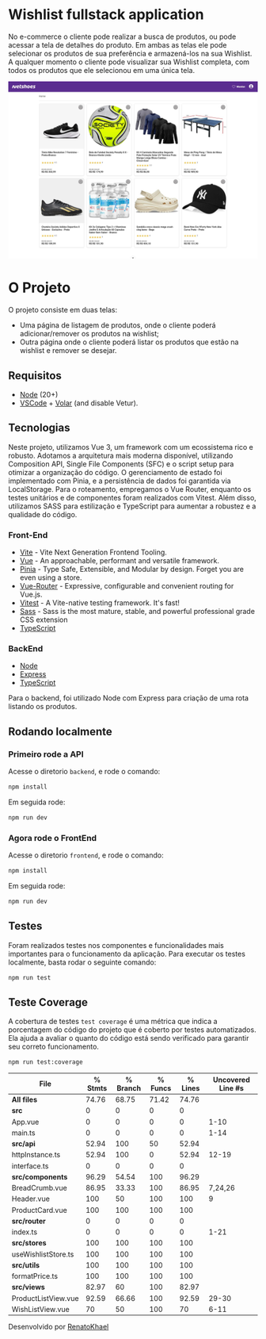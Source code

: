 # Wishlist fullstack application

No e-commerce o cliente pode realizar a busca de produtos, ou pode acessar a tela de detalhes do produto.
Em ambas as telas ele pode selecionar os produtos de sua preferência e armazená-los na sua Wishlist. A qualquer momento o cliente pode visualizar sua Wishlist completa, com todos os produtos que ele selecionou em uma única tela.

<img src=".github/01.jpg" />

# O Projeto

O projeto consiste em duas telas:

- Uma página de listagem de produtos, onde o cliente poderá adicionar/remover os produtos na wishlist;
- Outra página onde o cliente poderá listar os produtos que estão na wishlist e remover se desejar.

## Requisitos

- [Node](https://nodejs.org/dist/v20.17.0/node-v20.17.0-x64.msi) (20+)
- [VSCode](https://code.visualstudio.com/) + [Volar](https://marketplace.visualstudio.com/items?itemName=Vue.volar) (and disable Vetur).

## Tecnologias

Neste projeto, utilizamos Vue 3, um framework com um ecossistema rico e robusto. Adotamos a arquitetura mais moderna disponível, utilizando Composition API, Single File Components (SFC) e o script setup para otimizar a organização do código. O gerenciamento de estado foi implementado com Pinia, e a persistência de dados foi garantida via LocalStorage. Para o roteamento, empregamos o Vue Router, enquanto os testes unitários e de componentes foram realizados com Vitest. Além disso, utilizamos SASS para estilização e TypeScript para aumentar a robustez e a qualidade do código.

### Front-End

- [Vite](https://vite.dev/) - Vite Next Generation Frontend Tooling.
- [Vue](https://vuejs.org/) - An approachable, performant and versatile framework.
- [Pinia](https://pinia.vuejs.org/) - Type Safe, Extensible, and Modular by design. Forget you are even using a store.
- [Vue-Router](https://router.vuejs.org/) - Expressive, configurable and convenient routing for Vue.js.
- [Vitest](https://vitest.dev/) - A Vite-native testing framework. It's fast!
- [Sass](https://sass-lang.com/) - Sass is the most mature, stable, and powerful professional grade CSS extension
- [TypeScript](https://www.typescriptlang.org/)

### BackEnd

- [Node](https://nodejs.org/pt)
- [Express](https://expressjs.com/)
- [TypeScript](https://www.typescriptlang.org/)

Para o backend, foi utilizado Node com Express para criação de uma rota listando os produtos.

## Rodando localmente

### Primeiro rode a API

Acesse o diretorio `backend`, e rode o comando:

```sh
npm install
```

Em seguida rode:

```sh
npm run dev
```

### Agora rode o FrontEnd

Acesse o diretorio `frontend`, e rode o comando:

```sh
npm install
```

Em seguida rode:

```sh
npm run dev
```

## Testes

Foram realizados testes nos componentes e funcionalidades mais importantes para o funcionamento da aplicação. Para executar os testes localmente, basta rodar o seguinte comando:

```sh
npm run test
```

## Teste Coverage

A cobertura de testes `test coverage` é uma métrica que indica a porcentagem do código do projeto que é coberto por testes automatizados. Ela ajuda a avaliar o quanto do código está sendo verificado para garantir seu correto funcionamento.

```sh
npm run test:coverage
```

| File                | % Stmts | % Branch | % Funcs | % Lines | Uncovered Line #s |
| ------------------- | ------- | -------- | ------- | ------- | ----------------- |
| **All files**       | 74.76   | 68.75    | 71.42   | 74.76   |                   |
| **src**             | 0       | 0        | 0       | 0       |                   |
| App.vue             | 0       | 0        | 0       | 0       | 1-10              |
| main.ts             | 0       | 0        | 0       | 0       | 1-14              |
| **src/api**         | 52.94   | 100      | 50      | 52.94   |                   |
| httpInstance.ts     | 52.94   | 100      | 0       | 52.94   | 12-19             |
| interface.ts        | 0       | 0        | 0       | 0       |                   |
| **src/components**  | 96.29   | 54.54    | 100     | 96.29   |                   |
| BreadCrumb.vue      | 86.95   | 33.33    | 100     | 86.95   | 7,24,26           |
| Header.vue          | 100     | 50       | 100     | 100     | 9                 |
| ProductCard.vue     | 100     | 100      | 100     | 100     |                   |
| **src/router**      | 0       | 0        | 0       | 0       |                   |
| index.ts            | 0       | 0        | 0       | 0       | 1-21              |
| **src/stores**      | 100     | 100      | 100     | 100     |                   |
| useWishlistStore.ts | 100     | 100      | 100     | 100     |                   |
| **src/utils**       | 100     | 100      | 100     | 100     |                   |
| formatPrice.ts      | 100     | 100      | 100     | 100     |                   |
| **src/views**       | 82.97   | 60       | 100     | 82.97   |                   |
| ProductListView.vue | 92.59   | 66.66    | 100     | 92.59   | 29-30             |
| WishListView.vue    | 70      | 50       | 100     | 70      | 6-11              |

Desenvolvido por [RenatoKhael](https://renatokhael.dev)
